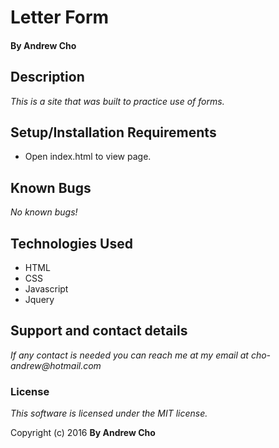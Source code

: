 # Letter Form

#### By Andrew Cho

## Description

_This is a site that was built to practice use of forms._


## Setup/Installation Requirements
* Open index.html to view page.

## Known Bugs
_No known bugs!_

## Technologies Used

* HTML
* CSS
* Javascript
* Jquery

## Support and contact details
_If any contact is needed you can reach me at my email at cho-andrew@hotmail.com_

### License

*This software is licensed under the MIT license.*

Copyright (c) 2016 **By Andrew Cho**
